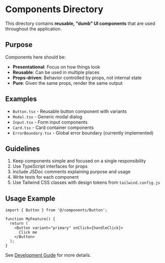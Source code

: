 # Components Directory

This directory contains **reusable, "dumb" UI components** that are used throughout the application.

## Purpose

Components here should be:

- **Presentational**: Focus on how things look
- **Reusable**: Can be used in multiple places
- **Props-driven**: Behavior controlled by props, not internal state
- **Pure**: Given the same props, render the same output

## Examples

- `Button.tsx` - Reusable button component with variants
- `Modal.tsx` - Generic modal dialog
- `Input.tsx` - Form input components
- `Card.tsx` - Card container components
- `ErrorBoundary.tsx` - Global error boundary (currently implemented)

## Guidelines

1. Keep components simple and focused on a single responsibility
2. Use TypeScript interfaces for props
3. Include JSDoc comments explaining purpose and usage
4. Write tests for each component
5. Use Tailwind CSS classes with design tokens from `tailwind.config.js`

## Usage Example

```tsx
import { Button } from '@/components/Button';

function MyFeature() {
  return (
    <Button variant="primary" onClick={handleClick}>
      Click me
    </Button>
  );
}
```

See [Development Guide](../../development-docs/development-guide.md) for more details.
